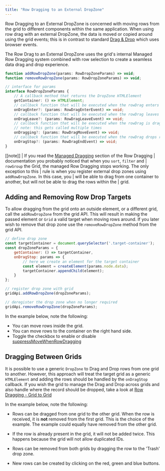 ```yaml
---
title: "Row Dragging to an External DropZone"
---
```


Row Dragging to an External DropZone is concerned with moving rows from the grid to different components within the same application. When using row drag with an external DropZone, the data is moved or copied around using the grid events; this is in contrast to standard [Drag &amp; Drop](/drag-and-drop/) which uses browser events.

The Row Drag to an External DropZone uses the grid's internal Managed Row Dragging system combined with row selection
to create a seamless data drag and drop experience.

```ts
function addRowDropZone(params: RowDropZoneParams) => void;
function removeRowDropZone(params: RowDropZoneParams) => void;

// interface for params
interface RowDropZoneParams {
    // A callback method that returns the DropZone HTMLElement
    getContainer: () => HTMLElement;
    // callback function that will be executed when the rowDrag enters the target
    onDragEnter?: (params: RowDragEnterEvent) => void;
    // callback function that will be executed when the rowDrag leaves the target
    onDragLeave?: (params: RowDragLeaveEvent) => void;
    // callback function that will be executed when the rowDrag is dragged inside the target
    // note: this gets called multiple times
    onDragging?: (params: RowDragMoveEvent) => void;
    // callback function that will be executed when the rowDrag drops rows within the target
    onDragStop?: (params: RowDragEndEvent) => void;
}
```

[[note]]
| If you read the [Managed Dragging](/row-dragging/#managed-dragging) section of the Row Dragging
| documentation you probably noticed that when you `sort`, `filter` and
| `rowGroup` the Grid, the managed Row Dragging stops working. The only exception to this
| rule is when you register external drop zones using `addRowDropZone`. In this case, you
| will be able to drag from one container to another, but will not be able to drag the rows within the
| grid.


## Adding and Removing Row Drop Targets

To allow dragging from the grid onto an outside element, or a different grid, call the `addRowDropZone` from the grid API. This will result in making the passed element or `Grid` a valid target when moving rows around. If you later wish to remove that drop zone use the `removeRowDropZone` method from the grid API.

```js
// define drop zone
const targetContainer = document.querySelector('.target-container');
const dropZoneParams = {
    getContainer: () => targetContainer,
    onDragStop: params => {
        // here we create an element for the target container
        const element = createElement(params.node.data);
        targetContainer.appendChild(element);
    }
};

// register drop zone with grid
gridApi.addRowDropZone(dropZoneParams);

// deregister the drop zone when no longer required
gridApi.removeRowDropZone(dropZoneParams);
```

In the example below, note the following:

- You can move rows inside the grid.
- You can move rows to the container on the right hand side.
- Toggle the checkbox to enable or disable [suppressMoveWhenRowDragging](/row-dragging/#suppress-move-when-dragging)

<grid-example title='Simple' name='simple' type='generated'></grid-example>

## Dragging Between Grids

It is possible to use a generic `DropZone` to Drag and Drop rows from one grid to another. However, this approach will treat the target grid as a generic `HTMLElement` and adding the rows should be handled by the `onDragStop` callback. If you wish the grid to manage the Drag and Drop across grids and also handle where the record should be dropped, take a look at
[Row Dragging - Grid to Grid](/row-dragging-to-grid/)

In the example below, note the following:

- Rows can be dragged from one grid to the other grid. When the row is received, it is **not** removed from the first grid. This is the choice of the example. The example could equally have removed from the other grid.

- If the row is already present in the grid, it will not be added twice. This happens because the grid will not allow duplicated IDs.

- Rows can be removed from both grids by dragging the row to the 'Trash' drop zone.

- New rows can be created by clicking on the red, green and blue buttons.


<grid-example title='Two Grids' name='two-grids' type='multi' options='{ "extras": ["fontawesome"] }'></grid-example>
